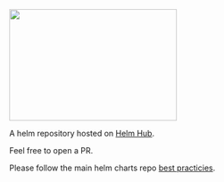 <img src="https://helm.sh/src/img/helm-logo.svg" width=300 height=200>

A helm repository hosted on [Helm Hub](https://hub.helm.sh/charts/okgolove).

Feel free to open a PR.

Please follow the main helm charts repo [best practicies](https://github.com/helm/helm/tree/master/docs/chart_best_practices).
